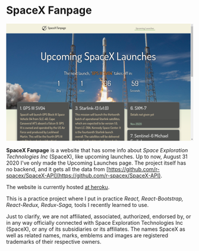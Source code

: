 # SpaceX Fanpage
![Image Overview of the website](./src/resources/readme-back.png)

**SpaceX Fanpage** is a website that has some info about *Space Exploration Technologies Inc* (SpaceX), like upcoming launches. Up to now, August 31 2020 I've only made the Upcoming Launches page. The project itself has no backend, and it gets all the data from [https://github.com/r-spacex/SpaceX-API](https://github.com/r-spacex/SpaceX-API).

The website is currently hosted [at heroku](https://spacex-fanpage.herokuapp.com/upcoming).

This is a practice project where I put in practice *React, React-Bootstrap, React-Redux, Redux-Saga,* tools I recently learned to use.

Just to clarify, we are not affiliated, associated, authorized, endorsed by, or in any way officially connected with Space Exploration Technologies Inc (SpaceX), or any of its subsidiaries or its affiliates. The names SpaceX as well as related names, marks, emblems and images are registered trademarks of their respective owners.